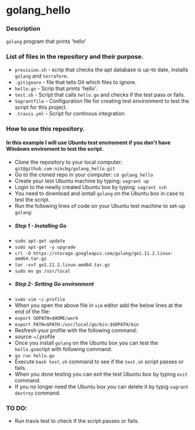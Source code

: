 # golang_hello

### Description
`golang` program that prints 'hello'

### List of files in the repository and their purpose.
- `provision.sh` - scrip that checks the apt database is up-to date, installs `golang` and `terraform`.
- `.gitignore` - file that tells Git which files to ignore.
- `hello.go` - Scrip that prints 'hello'.
- `test.sh` - Script that calls `hello.go` and checks if the test pass or fails. 
- `Vagrantfile` - Configuration file for creating test environment to test the script for this project.
- `.travis.yml` - Script for continous integration


### How to use this repository.
#### In this example I will use Ubuntu test enviroment if you don't have Windows enviroment to test the script.
* Clone the repository to your local computer: `git@github.com:nikcbg/golang_hello.git`
* Go to the cloned repo in your computer: `cd golang_hello`
* Create your test Ubuntu machine by typing: `vagrant up` 
* Login to the newlly created Ubuntu box by typing: `vagrant ssh`
* You need to download and isntall `golang` on the Ubuntu box in case to test the script. 
* Run the following lines of code on your Ubuntu test machine to set-up `golang`:
 * ##### Step 1 - Installing Go
 * `sudo apt-get update`
 * `sudo apt-get -y upgrade`
 * `crl -O https://storage.googleapis.com/golang/go1.11.2.linux-amd64.tar.gz`
 * `tar -xvf go1.11.2.linux-amd64.tar.gz`
 * `sudo mv go /usr/local`
 * ##### Step 2- Setting Go environment
 * `sudo vim ~/.profile`
 * When you open the above file in `vim` editor add the below lines at the end of the file:
 * `export GOPATH=$HOME/work`
 * `export PATH=$PATH:/usr/local/go/bin:$GOPATH/bin`
 * Resfresh your profile with the following command:
 * source ~/.profile
* Once you install `golang` on the Ubuntu box you can test the `hello.go`script with following command:
 * `go run hello.go`
* Execute `bash test.sh` command to see if the `test.sh` script passes or fails.
* When you done testing you can exit the test Ubuntu box by typing `exit` command. 
* If you no longer need the Ubuntu box you can delete it by typig `vagrant destroy` command.

### TO DO:
* Run travis test to check if the script passes or fails.
